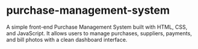 # purchase-management-system
A simple front-end Purchase Management System built with HTML, CSS, and JavaScript.  It allows users to manage purchases, suppliers, payments, and bill photos with a clean dashboard interface.
